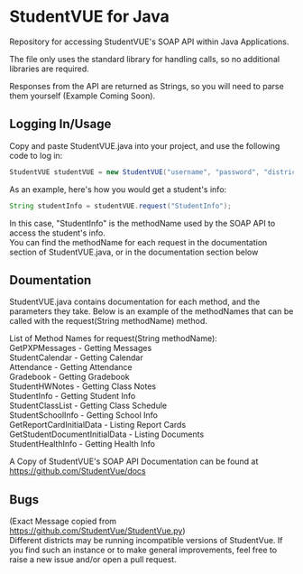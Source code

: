 # StudentVUE for Java
Repository for accessing StudentVUE's SOAP API within Java Applications.  
  
The file only uses the standard library for handling calls, so no additional libraries are required.

Responses from the API are returned as Strings, so you will need to parse them yourself (Example Coming Soon).
## Logging In/Usage
Copy and paste StudentVUE.java into your project, and use the following code to log in:
```java
StudentVUE studentVUE = new StudentVUE("username", "password", "district_domain");
```
As an example, here's how you would get a student's info:
```java
String studentInfo = studentVUE.request("StudentInfo");
```
In this case, "StudentInfo" is the methodName used by the SOAP API to access the student's info.  
You can find the methodName for each request in the documentation section of StudentVUE.java, or in the documentation section below
## Doumentation
StudentVUE.java contains documentation for each method, and the parameters they take. Below is an example of the methodNames that can be called with the request(String methodName) method.  

List of Method Names for request(String methodName):  
GetPXPMessages - Getting Messages  
StudentCalendar - Getting Calendar  
Attendance - Getting Attendance  
Gradebook - Getting Gradebook  
StudentHWNotes - Getting Class Notes  
StudentInfo - Getting Student Info  
StudentClassList - Getting Class Schedule  
StudentSchoolInfo - Getting School Info  
GetReportCardInitialData - Listing Report Cards  
GetStudentDocumentInitialData - Listing Documents  
StudentHealthInfo - Getting Health Info  

A Copy of StudentVUE's SOAP API Documentation can be found at https://github.com/StudentVue/docs
## Bugs
(Exact Message copied from https://github.com/StudentVue/StudentVue.py)  
Different districts may be running incompatible versions of StudentVue. If you find such an instance or to make general improvements, feel free to raise a new issue and/or open a pull request.